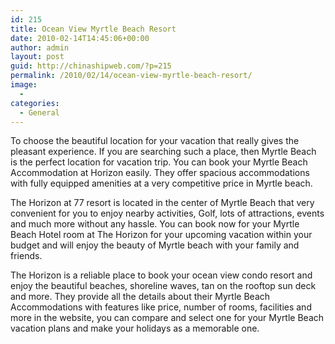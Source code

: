 ```yaml
---
id: 215
title: Ocean View Myrtle Beach Resort
date: 2010-02-14T14:45:06+00:00
author: admin
layout: post
guid: http://chinashipweb.com/?p=215
permalink: /2010/02/14/ocean-view-myrtle-beach-resort/
image:
  - 
categories:
  - General
---
```

To choose the beautiful location for your vacation that really gives the pleasant experience. If you are searching such a place, then Myrtle Beach is the perfect location for vacation trip. You can book your Myrtle Beach Accommodation at Horizon easily. They offer spacious accommodations with fully equipped amenities at a very competitive price in Myrtle beach.

The Horizon at 77 resort is located in the center of Myrtle Beach that very convenient for you to enjoy nearby activities, Golf, lots of attractions, events and much more without any hassle. You can book now for your Myrtle Beach Hotel room at The Horizon for your upcoming vacation within your budget and will enjoy the beauty of Myrtle beach with your family and friends.

The Horizon is a reliable place to book your ocean view condo resort and enjoy the beautiful beaches, shoreline waves, tan on the rooftop sun deck and more. They provide all the details about their Myrtle Beach Accommodations with features like price, number of rooms, facilities and more in the website, you can compare and select one for your Myrtle Beach vacation plans and make your holidays as a memorable one.